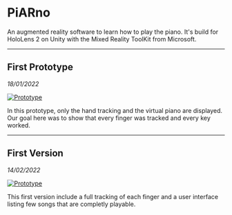 # PiARno
An augmented reality software to learn how to play the piano. It's build for HoloLens 2 on Unity with the Mixed Reality ToolKit from Microsoft.

---

## First Prototype
*18/01/2022*


<a href="https://www.youtube.com/watch?v=yg-dM4ml83E&feature=youtu.be" title="Link Title"><img src="https://images-ext-2.discordapp.net/external/0Q5-0xEhmx43YXu6FmCoADWUG90nePEvVS58cx9otbg/https/i.ytimg.com/vi/yg-dM4ml83E/sddefault.jpg" alt="Prototype" /></a>

In this prototype, only the hand tracking and the virtual piano are displayed. Our goal here was to show that every finger was tracked and every key worked.

---

## First Version
*14/02/2022*

<a href="https://youtu.be/5-f0WfrwTRU" title="Link Title"><img src="https://images-ext-2.discordapp.net/external/0Q5-0xEhmx43YXu6FmCoADWUG90nePEvVS58cx9otbg/https/i.ytimg.com/vi/yg-dM4ml83E/sddefault.jpg" alt="Prototype" /></a>

This first version include a full tracking of each finger and a user interface listing few songs that are completly playable.
